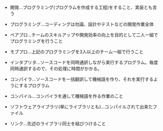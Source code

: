 - 開発...プログラミング(プログラムを作成する工程)をすること、実装とも言う

- プログラミング...コーディングは勿論、設計やテストなどの開発作業全体

- ペアプロ...チームのスキルアップや開発効率の向上を目的として二人一組でプログラミングを行うこと 

- モブプロ...上記のプログラミングを3人以上のチーム一組で行うこと 

- インタプリタ...ソースコードを同時通訳しながら実行するプログラム。毎度同時通訳するので、その処理に時間がかかる。

- コンパイラ...ソースコードを一括翻訳して機械語を作り、それを実行するようにするプログラム 

- コンパイル...コンパイラを通して機械語を作る作業のこと 

- ソフトウェアライブラリ(単にライブラリとも)...コンパイルされて出来たファイル 

- リンク...先述のライブラリ同士を結びつけること